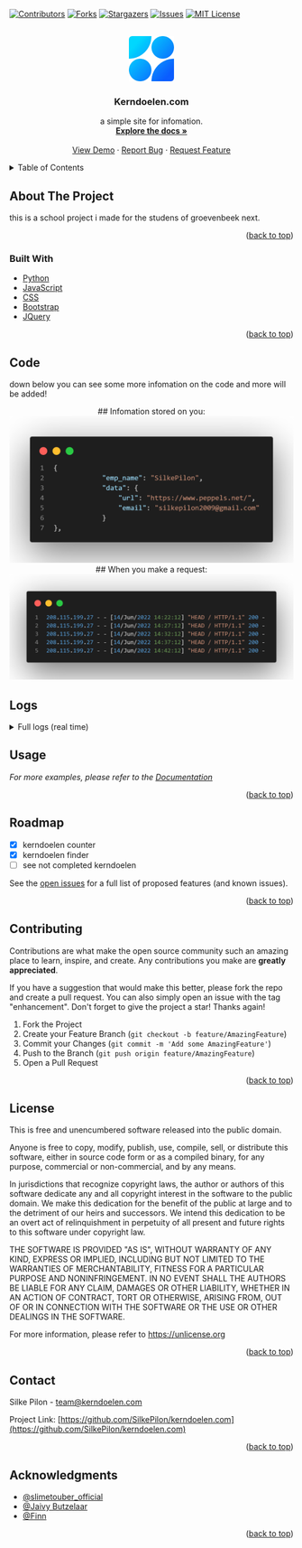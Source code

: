 <div id="top"></div>



<!-- PROJECT SHIELDS -->
[![Contributors][contributors-shield]][contributors-url]
[![Forks][forks-shield]][forks-url]
[![Stargazers][stars-shield]][stars-url]
[![Issues][issues-shield]][issues-url]
[![MIT License][license-shield]][license-url]



<!-- PROJECT LOGO -->
<br />
<div align="center">
  <a href="https://github.com/SilkePilon/kerndoelen.com/">
    <img src="https://github.com/SilkePilon/kerndoelen.com/blob/master/logo.png" alt="Logo" width="80" height="80">
  </a>

<h3 align="center">Kerndoelen.com</h3>

  <p align="center">
    a simple site for infomation.
    <br />
    <a href="https://github.com/SilkePilon/kerndoelen.com"><strong>Explore the docs »</strong></a>
    <br />
    <br />
    <a href="https://github.com/SilkePilon/kerndoelen.com">View Demo</a>
    ·
    <a href="https://github.com/SilkePilon/kerndoelen.com/issues">Report Bug</a>
    ·
    <a href="https://github.com/SilkePilon/kerndoelen.com/issues">Request Feature</a>
  </p>
</div>



<!-- TABLE OF CONTENTS -->
<details>
  <summary>Table of Contents</summary>
  <ol>
    <li>
      <a href="#about-the-project">About The Project</a>
      <ul>
        <li><a href="#built-with">Built With</a></li>
      </ul>
    </li>
    </li>
    <li><a href="#roadmap">Roadmap</a></li>
    <li><a href="#contributing">Contributing</a></li>
    <li><a href="#license">License</a></li>
    <li><a href="#contact">Contact</a></li>
    <li><a href="#acknowledgments">Acknowledgments</a></li>
  </ol>
</details>



<!-- ABOUT THE PROJECT -->
## About The Project



this is a school project i made for the studens of groevenbeek next.

<p align="right">(<a href="#top">back to top</a>)</p>



### Built With

* [Python](https://www.python.org/)
* [JavaScript](ttps://reactjs.org/)
* [CSS](https://vuejs.org)
* [Bootstrap](https://getbootstrap.com)
* [JQuery](https://jquery.com)

<p align="right">(<a href="#top">back to top</a>)</p>



<!-- GETTING STARTED -->
## Code

down below you can see some more infomation on the code and more will be added!


<div align="center">
  ## Infomation stored on you:
  <a href="https://github.com/SilkePilon/kerndoelen.com/">
    <img src="https://github.com/SilkePilon/kerndoelen.com/blob/master/datastored.png" alt="Logo">
  </a>
  ## When you make a request:
  <a href="https://github.com/SilkePilon/kerndoelen.com/">
    <img src="https://github.com/SilkePilon/kerndoelen.com/blob/master/dataonreq.png" alt="Logo">
  </a>
</div>

## Logs
<details>
	<summary>Full logs (real time)</summary>
	<br>


``` * Serving Flask app server (lazy loading)\n\  * Environment: production\n\    WARNING: This is a development server. Do not use it in a production deployment.\n\    Use a production WSGI server instead.\n\  * Debug mode: on\n\  * Running on i hide my ip (Press CTRL+C to quit)\n\  * Restarting with stat\n\  * Debugger is active!\n\  * Debugger PIN: 986-651-558\n\ 208.115.199.27 - - 15/Jun/2022 13:02:56 HEAD / HTTP/1.1 200 -\n\ 91.234.192.210 - - 15/Jun/2022 13:06:59 GET /account.exe HTTP/1.1 404 -\n\ 213.33.190.149 - - 15/Jun/2022 13:07:23 GET /met_https_reverse.exe HTTP/1.1 404 -\n\ 208.115.199.27 - - 15/Jun/2022 13:07:56 HEAD / HTTP/1.1 200 -\n\ 213.87.160.47 - - 15/Jun/2022 13:08:15 GET /xD.exe HTTP/1.1 404 -\n\ 31.121.55.210 - - 15/Jun/2022 13:09:52 GET /.env HTTP/1.1 404 -\n\ 31.121.55.210 - - 15/Jun/2022 13:09:53 POST / HTTP/1.1 405 -\n\ 31.121.55.210 - - 15/Jun/2022 13:09:53 code 400\ message Bad request syntax (0x%5B%5D=androxgh0st)\n\ 31.121.55.210 - - 15/Jun/2022 13:09:53 None / HTTP/0.9 HTTPStatus.BAD_REQUEST -\n\  * Detected change in /root/server/school/github.py\ reloading\n\ ip : 208.115.199.27\n\ ip : 91.234.192.210\n\ ip : 213.33.190.149\n\ ip : 208.115.199.27\n\ ip : 213.87.160.47\n\ ip : 31.121.55.210\n\ ip : 31.121.55.210\n\  * Restarting with stat\n\  * Debugger is active!\n\  * Debugger PIN: 986-651-558\n\  * Detected change in /root/server/school/github.py\ reloading\n\  * Restarting with stat\n\  * Debugger is active!\n\  * Debugger PIN: 986-651-558\n\  * Detected change in /root/server/school/github.py\ reloading\n\  * Restarting with stat\n\  * Debugger is active!\n\  * Debugger PIN: 986-651-558\n\ 208.115.199.27 - - 15/Jun/2022 13:12:56 HEAD / HTTP/1.1 200 -\n\  * Detected change in /root/server/school/github.py\ reloading\n\ ip : 208.115.199.27\n\  * Restarting with stat\n\  * Debugger is active!\n\  * Debugger PIN: 986-651-558\n\  * Detected change in /root/server/school/github.py\ reloading\n\  * Restarting with stat\n\  * Debugger is active!\n\  * Debugger PIN: 986-651-558\n\  * Detected change in /root/server/school/github.py\ reloading\n\  * Restarting with stat\n\  * Debugger is active!\n\  * Debugger PIN: 986-651-558\n\  * Detected change in /root/server/school/github.py\ reloading\n\  * Restarting with stat\n\  * Debugger is active!\n\  * Debugger PIN: 986-651-558\n\  * Detected change in /root/server/school/github.py\ reloading\n\  * Restarting with stat\n\  * Debugger is active!\n\  * Debugger PIN: 986-651-558\n\  * Detected change in /root/server/school/github.py\ reloading\n\  * Restarting with stat\n\  * Debugger is active!\n\  * Debugger PIN: 986-651-558\n\  * Detected change in /root/server/school/github.py\ reloading\n\  * Restarting with stat\n\  * Debugger is active!\n\  * Debugger PIN: 986-651-558\n\  * Detected change in /root/server/school/github.py\ reloading\n\  * Restarting with stat\n\  * Debugger is active!\n\  * Debugger PIN: 986-651-558\n\  * Detected change in /root/server/school/github.py\ reloading\n\  * Restarting with stat\n
```
</details>



<!-- USAGE EXAMPLES -->

## Usage


_For more examples, please refer to the [Documentation](https://kerndoelen.com)_

<p align="right">(<a href="#top">back to top</a>)</p>



<!-- ROADMAP -->
## Roadmap

- [x] kerndoelen counter
- [x] kerndoelen finder
- [ ] see not completed kerndoelen

See the [open issues](https://github.com/SilkePilon/kerndoelen.com/issues) for a full list of proposed features (and known issues).

<p align="right">(<a href="#top">back to top</a>)</p>



<!-- CONTRIBUTING -->
## Contributing

Contributions are what make the open source community such an amazing place to learn, inspire, and create. Any contributions you make are **greatly appreciated**.

If you have a suggestion that would make this better, please fork the repo and create a pull request. You can also simply open an issue with the tag "enhancement".
Don't forget to give the project a star! Thanks again!

1. Fork the Project
2. Create your Feature Branch (`git checkout -b feature/AmazingFeature`)
3. Commit your Changes (`git commit -m 'Add some AmazingFeature'`)
4. Push to the Branch (`git push origin feature/AmazingFeature`)
5. Open a Pull Request

<p align="right">(<a href="#top">back to top</a>)</p>



<!-- LICENSE -->
## License

This is free and unencumbered software released into the public domain.

Anyone is free to copy, modify, publish, use, compile, sell, or distribute this software, either in source code form or as a compiled binary, for any purpose, commercial or non-commercial, and by any means.

In jurisdictions that recognize copyright laws, the author or authors of this software dedicate any and all copyright interest in the software to the public domain. We make this dedication for the benefit of the public at large and to the detriment of our heirs and successors. We intend this dedication to be an overt act of relinquishment in perpetuity of all present and future rights to this software under copyright law.

THE SOFTWARE IS PROVIDED "AS IS", WITHOUT WARRANTY OF ANY KIND, EXPRESS OR IMPLIED, INCLUDING BUT NOT LIMITED TO THE WARRANTIES OF MERCHANTABILITY, FITNESS FOR A PARTICULAR PURPOSE AND NONINFRINGEMENT. IN NO EVENT SHALL THE AUTHORS BE LIABLE FOR ANY CLAIM, DAMAGES OR OTHER LIABILITY, WHETHER IN AN ACTION OF CONTRACT, TORT OR OTHERWISE, ARISING FROM, OUT OF OR IN CONNECTION WITH THE SOFTWARE OR THE USE OR OTHER DEALINGS IN THE SOFTWARE.

For more information, please refer to https://unlicense.org

<p align="right">(<a href="#top">back to top</a>)</p>



<!-- CONTACT -->
## Contact

Silke Pilon - team@kerndoelen.com

Project Link: [https://github.com/SilkePilon/kerndoelen.com](https://github.com/SilkePilon/kerndoelen.com)

<p align="right">(<a href="#top">back to top</a>)</p>



<!-- ACKNOWLEDGMENTS -->
## Acknowledgments

* [@slimetouber_official](https://www.tiktok.com/@slimetouber_official)
* [@Jaivy Butzelaar](https://www.tiktok.com/@j.b.astrophotography)
* [@Finn]()

<p align="right">(<a href="#top">back to top</a>)</p>



<!-- MARKDOWN LINKS & IMAGES -->
<!-- https://www.markdownguide.org/basic-syntax/#reference-style-links -->
[contributors-shield]: https://img.shields.io/github/contributors/SilkePilon/kerndoelen.com.svg?style=for-the-badge
[contributors-url]: https://github.com/SilkePilon/kerndoelen.com/graphs/contributors
[forks-shield]: https://img.shields.io/github/forks/SilkePilon/kerndoelen.com.svg?style=for-the-badge
[forks-url]: https://github.com/SilkePilon/kerndoelen.com/network/members
[stars-shield]: https://img.shields.io/github/stars/SilkePilon/kerndoelen.com.svg?style=for-the-badge
[stars-url]: https://github.com/SilkePilon/kerndoelen.com/stargazers
[issues-shield]: https://img.shields.io/github/issues/SilkePilon/kerndoelen.com.svg?style=for-the-badge
[issues-url]: https://github.com/SilkePilon/kerndoelen.com/issues
[license-shield]: https://img.shields.io/github/license/SilkePilon/kerndoelen.com.svg?style=for-the-badge
[license-url]: https://github.com/SilkePilon/kerndoelen.com/blob/master/LICENSE.md
[product-screenshot]: images/screenshot.png
<div id="top"></div>
